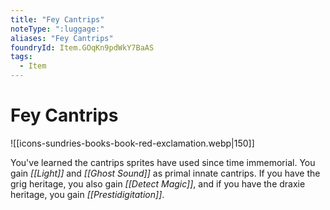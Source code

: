 ```yaml
---
title: "Fey Cantrips"
noteType: ":luggage:"
aliases: "Fey Cantrips"
foundryId: Item.GOqKn9pdWkY7BaAS
tags:
  - Item
---
```


# Fey Cantrips
![[icons-sundries-books-book-red-exclamation.webp|150]]

You've learned the cantrips sprites have used since time immemorial. You gain _[[Light]]_ and _[[Ghost Sound]]_ as primal innate cantrips. If you have the grig heritage, you also gain _[[Detect Magic]]_, and if you have the draxie heritage, you gain _[[Prestidigitation]]_.
